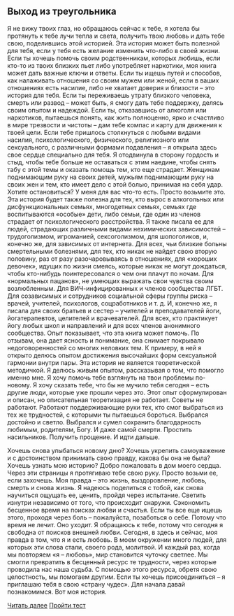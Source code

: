 ## Выход из треугольника

Я не вижу твоих глаз, но обращаюсь сейчас к тебе, я хотела бы протянуть к тебе лучи тепла и света, получить твою любовь и дать тебе свою, поделившись этой историей. Эта история может быть полезной для тебя, если у тебя есть желание изменить что-либо в своей жизни. Если ты хочешь помочь своим родственникам, которых любишь, если кто-то из твоих близких пьет либо употребляет наркотики, моя книга может дать важные ключи и ответы. Если ты ищешь путей и способов, как налаживать отношения со своим мужем или женой, если в ваших отношениях есть насилие, либо не хватает доверия и близости – это история для тебя. Если ты переживаешь утрату близкого человека, смерть или развод – может быть, я смогу дать тебе поддержку, делясь своим опытом и надеждой. Если ты, отказавшись от алкоголя или наркотиков, пытаешься понять, как жить полноценно, ярко и счастливо в мире трезвости и чистоты – дам тебе компас и карту для движения к твоей цели. Если тебе пришлось столкнуться с любыми видами насилия, психологического, физического, религиозного или сексуального, с различными формами подавления – я открыла здесь свое сердце специально для тебя. Я отодвинула в сторону гордость и стыд, чтобы тебе больше не оставаться с этим наедине, чтобы снять табу с этой темы и оказать помощь тем, кто еще страдает. Женщинам поднимающим руку на своих детей, мужьям поднимающим руку на своих жен и тем, кто имеет дело с этой болью, принимая на себя удар. Хотите остановиться? У меня для вас что-то есть. Просто возьмите это. Эта история будет также полезна для тех, кто вырос в алкогольных или дисфункциональных семьях, многодетных семьях, семьях где воспитываются «особые» дети, либо семьи, где один из членов страдает от психологического расстройства. Я также писала ее для людей, страдающих различными видами нехимических зависимостей – трудоголизмом, игроманией, сексоголизмом, для шопоголиков, и, конечно же, для зависимых от интернета. Для всех, чьи близкие больны смертельными болезнями, для тех, кто никак не найдет свою вторую половину, раз от разу разочаровываясь в отношениях, для «хороших девочек», идущих по жизни смеясь, которые никак не могут дождаться, чтобы кто-нибудь поинтересовался о чем они плачут по ночам. Для «нормальных пацанов», не умеющих выражать свои чувства своим возлюбленным. Для ВИЧ-инфицированных и членов сообщества ЛГБТ. Для созависимых и сотрудников социальной сферы группы риска – врачей, учителей, психологов, соцработников и т. д. И, конечно же, я писала для своих братьев и сестер – учителей и преподавателей йоги, йогатерапевтов, целителей и врачевателей. Для всех, кто практикует йогу любых школ и направлений и для всех членов анонимного сообщества. Опыт показывает, что эта книга может помочь. По отзывам, она дает ясность и понимание, она снимает покрывало недоговоренностей со многих неловких тем. К примеру, в ней я открыто делюсь опытом достижения высочайших форм сексуальной гармонии внутри пары. Эта история не является теоретической методичкой. Я делюсь живым опытом, рассказывая о том, что помогло именно мне. Я хочу помочь тебе взглянуть на твои проблемы по-новому. Я хочу сказать тебе, что бы не мучило тебя сегодня – есть другие люди, которые уже прошли через это. Этот опыт сформулирован и описан, но описательная теоретизация не работает. Советы не работают. Работают поддерживающие руки тех, кто смог выбраться из тех же трудностей, с которыми ты пытаешься бороться. Выбрался достойно и светло. Выбрался и сумел сохранить благодарность любимым, родителям, Богу. И даже самой смерти. Простить насильников. Получить прощение. И идти дальше.

Хочешь снова улыбаться новому дню? Хочешь укрепить самоуважение и с достоинством принимать свою правду, какова бы она не была? Хочешь узнать мою историю? Добро пожаловать в дом моего сердца. Через эти страницы я протягиваю тебе свою руку. Просто возьми ее, если захочешь. Моя правда – это жизнь, выздоровление, любовь, смерть и снова жизнь. Я надеюсь поделиться с тобой, как снова научиться ощущать ее, ценить, пройдя через испытание. Светить изнутри независимо от того, что происходит снаружи. Сэкономить бесценное время на поисках любви и счастья. Если ты все еще ищешь этого, проходя через боль – пожалуйста, позаботься о себе. Потому что время не лечит. Оно уходит. Я обращаюсь к тебе, потому что сегодня я свободна от поисков внешней любви. Сегодня, в здесь и сейчас, моя правда в том, что я и есть любовь. В моем окружении много людей, для которых эти слова стали, своего рода, молитвой. И каждый раз, когда мы повторяем «я – любовь», мир становится чуточку светлее. Мы смогли превратить в бесценный ресурс те трудности, через которые проводила нас наша судьба. С помощью этого ресурса, обретя свою целостность, мы помогаем другим. Если ты хочешь присоединиться – я приглашаю тебя в свою «страну чудес». Для начала давай познакомимся. Вот моя история.

[Читать далее](./triangle/1)
[Пройти тест](./tests)

